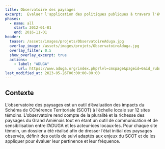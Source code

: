 ```yaml
---
title: Observatoire des paysages
excerpt:  Évaluer l'application des politiques publiques à travers l'évolution des paysages du Grand Amiénois
phases:
  - name: all
    start: 2012-01-01
    end: 2016-11-01
header:
  teaser: /assets/images/projets/ObservatoireAduga.jpg
  overlay_image: /assets/images/projets/ObservatoireAduga.jpg
  overlay_filter: 0.5
  show_overlay_excerpt: true
  actions:
    - label: "ADUGA"
      url: https://www.aduga.org/index.php?lvl=cmspage&pageid=6&id_rubrique=112
last_modified_at: 2023-05-26T00:00:00-00:00
---
```


## Contexte 

L’observatoire des paysages est un outil d’évaluation des impacts du Schéma de COhérence Territoriale (SCOT) à l’échelle locale sur 12 sites témoins. L’observatoire rend compte de la pluralité et la richesse des paysages du Grand Amiénois tout en étant un outil de communication et de sensibilisation entre l’ADUGA et les acteur·ices locaux·les.
Pour chaque site témoin, un dossier a été réalisé afin de dresser l’état initial des paysages observés, définir des outils de suivi adaptés aux enjeux du SCOT et de les appliquer pour évaluer leur pertinence et leur fréquence.
